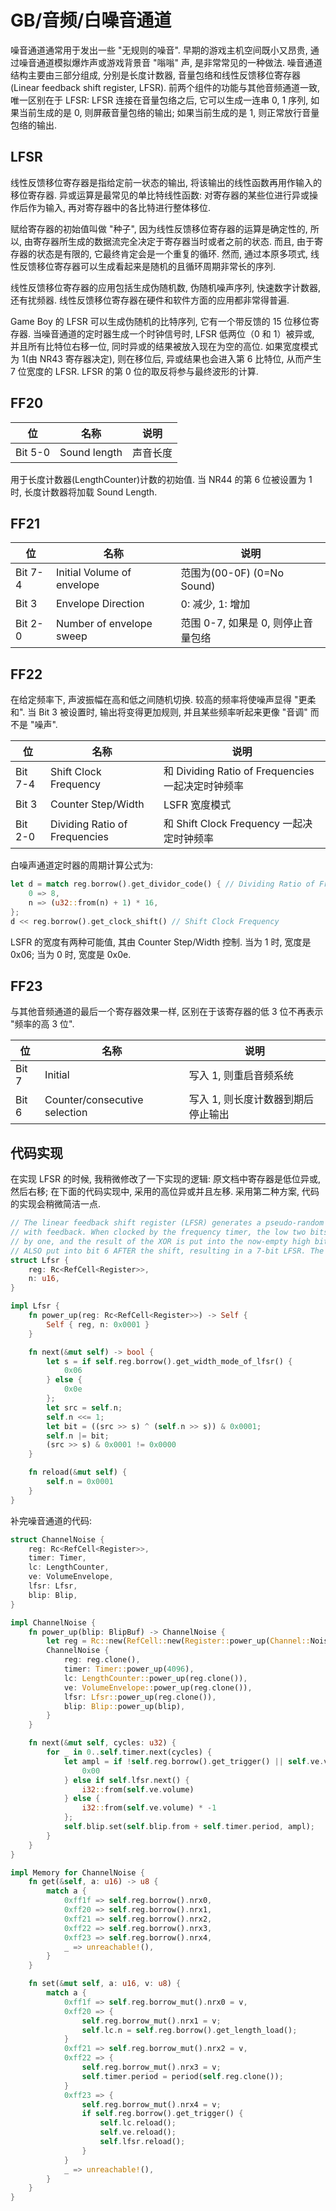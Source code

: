 # GB/音频/白噪音通道

噪音通道通常用于发出一些 "无规则的噪音". 早期的游戏主机空间既小又昂贵, 通过噪音通道模拟爆炸声或游戏背景音 "嗡嗡" 声, 是非常常见的一种做法. 噪音通道结构主要由三部分组成, 分别是长度计数器, 音量包络和线性反馈移位寄存器(Linear feedback shift register, LFSR). 前两个组件的功能与其他音频通道一致, 唯一区别在于 LFSR: LFSR 连接在音量包络之后, 它可以生成一连串 0, 1 序列, 如果当前生成的是 0, 则屏蔽音量包络的输出; 如果当前生成的是 1, 则正常放行音量包络的输出.

## LFSR

线性反馈移位寄存器是指给定前一状态的输出, 将该输出的线性函数再用作输入的移位寄存器. 异或运算是最常见的单比特线性函数: 对寄存器的某些位进行异或操作后作为输入, 再对寄存器中的各比特进行整体移位.

赋给寄存器的初始值叫做 "种子", 因为线性反馈移位寄存器的运算是确定性的, 所以, 由寄存器所生成的数据流完全决定于寄存器当时或者之前的状态. 而且, 由于寄存器的状态是有限的, 它最终肯定会是一个重复的循环. 然而, 通过本原多项式, 线性反馈移位寄存器可以生成看起来是随机的且循环周期非常长的序列.

线性反馈移位寄存器的应用包括生成伪随机数, 伪随机噪声序列, 快速数字计数器, 还有扰频器. 线性反馈移位寄存器在硬件和软件方面的应用都非常得普遍.

Game Boy 的 LFSR 可以生成伪随机的比特序列, 它有一个带反馈的 15 位移位寄存器. 当噪音通道的定时器生成一个时钟信号时, LFSR 低两位（0 和 1）被异或, 并且所有比特位右移一位, 同时异或的结果被放入现在为空的高位. 如果宽度模式为 1(由 NR43 寄存器决定), 则在移位后, 异或结果也会进入第 6 比特位, 从而产生 7 位宽度的 LFSR. LFSR 的第 0 位的取反将参与最终波形的计算.

## FF20

|   位    |     名称     |   说明   |
| ------- | ------------ | -------- |
| Bit 5-0 | Sound length | 声音长度 |

用于长度计数器(LengthCounter)计数的初始值. 当 NR44 的第 6 位被设置为 1 时, 长度计数器将加载 Sound Length.

## FF21

|   位    |            名称            |                说明                |
| ------- | -------------------------- | ---------------------------------- |
| Bit 7-4 | Initial Volume of envelope | 范围为(00-0F) (0=No Sound)         |
| Bit 3   | Envelope Direction         | 0: 减少, 1: 增加                   |
| Bit 2-0 | Number of envelope sweep   | 范围 0-7, 如果是 0, 则停止音量包络 |

## FF22

在给定频率下, 声波振幅在高和低之间随机切换. 较高的频率将使噪声显得 "更柔和". 当 Bit 3 被设置时, 输出将变得更加规则, 并且某些频率听起来更像 "音调" 而不是 "噪声".

|   位    |             名称              |                       说明                        |
| ------- | ----------------------------- | ------------------------------------------------- |
| Bit 7-4 | Shift Clock Frequency         | 和 Dividing Ratio of Frequencies 一起决定时钟频率 |
| Bit 3   | Counter Step/Width            | LSFR 宽度模式                                     |
| Bit 2-0 | Dividing Ratio of Frequencies | 和 Shift Clock Frequency 一起决定时钟频率         |

白噪声通道定时器的周期计算公式为:

```rs
let d = match reg.borrow().get_dividor_code() { // Dividing Ratio of Frequencies
    0 => 8,
    n => (u32::from(n) + 1) * 16,
};
d << reg.borrow().get_clock_shift() // Shift Clock Frequency
```

LSFR 的宽度有两种可能值, 其由 Counter Step/Width 控制. 当为 1 时, 宽度是 0x06; 当为 0 时, 宽度是 0x0e.

## FF23

与其他音频通道的最后一个寄存器效果一样, 区别在于该寄存器的低 3 位不再表示 "频率的高 3 位".

|  位   |             名称              |                说明                |
| ----- | ----------------------------- | ---------------------------------- |
| Bit 7 | Initial                       | 写入 1, 则重启音频系统             |
| Bit 6 | Counter/consecutive selection | 写入 1, 则长度计数器到期后停止输出 |

## 代码实现

在实现 LFSR 的时候, 我稍微修改了一下实现的逻辑: 原文档中寄存器是低位异或, 然后右移; 在下面的代码实现中, 采用的高位异或并且左移. 采用第二种方案, 代码的实现会稍微简洁一点.

```rs
// The linear feedback shift register (LFSR) generates a pseudo-random bit sequence. It has a 15-bit shift register
// with feedback. When clocked by the frequency timer, the low two bits (0 and 1) are XORed, all bits are shifted right
// by one, and the result of the XOR is put into the now-empty high bit. If width mode is 1 (NR43), the XOR result is
// ALSO put into bit 6 AFTER the shift, resulting in a 7-bit LFSR. The waveform output is bit 0 of the LFSR, INVERTED.
struct Lfsr {
    reg: Rc<RefCell<Register>>,
    n: u16,
}

impl Lfsr {
    fn power_up(reg: Rc<RefCell<Register>>) -> Self {
        Self { reg, n: 0x0001 }
    }

    fn next(&mut self) -> bool {
        let s = if self.reg.borrow().get_width_mode_of_lfsr() {
            0x06
        } else {
            0x0e
        };
        let src = self.n;
        self.n <<= 1;
        let bit = ((src >> s) ^ (self.n >> s)) & 0x0001;
        self.n |= bit;
        (src >> s) & 0x0001 != 0x0000
    }

    fn reload(&mut self) {
        self.n = 0x0001
    }
}
```

补完噪音通道的代码:

```rs
struct ChannelNoise {
    reg: Rc<RefCell<Register>>,
    timer: Timer,
    lc: LengthCounter,
    ve: VolumeEnvelope,
    lfsr: Lfsr,
    blip: Blip,
}

impl ChannelNoise {
    fn power_up(blip: BlipBuf) -> ChannelNoise {
        let reg = Rc::new(RefCell::new(Register::power_up(Channel::Noise)));
        ChannelNoise {
            reg: reg.clone(),
            timer: Timer::power_up(4096),
            lc: LengthCounter::power_up(reg.clone()),
            ve: VolumeEnvelope::power_up(reg.clone()),
            lfsr: Lfsr::power_up(reg.clone()),
            blip: Blip::power_up(blip),
        }
    }

    fn next(&mut self, cycles: u32) {
        for _ in 0..self.timer.next(cycles) {
            let ampl = if !self.reg.borrow().get_trigger() || self.ve.volume == 0 {
                0x00
            } else if self.lfsr.next() {
                i32::from(self.ve.volume)
            } else {
                i32::from(self.ve.volume) * -1
            };
            self.blip.set(self.blip.from + self.timer.period, ampl);
        }
    }
}

impl Memory for ChannelNoise {
    fn get(&self, a: u16) -> u8 {
        match a {
            0xff1f => self.reg.borrow().nrx0,
            0xff20 => self.reg.borrow().nrx1,
            0xff21 => self.reg.borrow().nrx2,
            0xff22 => self.reg.borrow().nrx3,
            0xff23 => self.reg.borrow().nrx4,
            _ => unreachable!(),
        }
    }

    fn set(&mut self, a: u16, v: u8) {
        match a {
            0xff1f => self.reg.borrow_mut().nrx0 = v,
            0xff20 => {
                self.reg.borrow_mut().nrx1 = v;
                self.lc.n = self.reg.borrow().get_length_load();
            }
            0xff21 => self.reg.borrow_mut().nrx2 = v,
            0xff22 => {
                self.reg.borrow_mut().nrx3 = v;
                self.timer.period = period(self.reg.clone());
            }
            0xff23 => {
                self.reg.borrow_mut().nrx4 = v;
                if self.reg.borrow().get_trigger() {
                    self.lc.reload();
                    self.ve.reload();
                    self.lfsr.reload();
                }
            }
            _ => unreachable!(),
        }
    }
}
```
